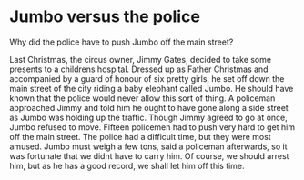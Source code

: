 # Jumbo versus the police

Why did the police have to push Jumbo off the main street?

Last Christmas, the circus owner, Jimmy Gates, decided to take some presents to a childrens hospital. Dressed up as Father Christmas and accompanied by a guard of honour of six pretty girls, he set off down the main street of the city riding a baby elephant called Jumbo. He should have known that the police would never allow this sort of thing. A policeman approached Jimmy and told him he ought to have gone along a side street as Jumbo was holding up the traffic. Though Jimmy agreed to go at once, Jumbo refused to move. Fifteen policemen had to push very hard to get him off the main street. The police had a difficult time, but they were most amused. Jumbo must weigh a few tons, said a policeman afterwards, so it was fortunate that we didnt have to carry him. Of course, we should arrest him, but as he has a good record, we shall let him off this time.
